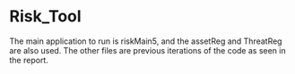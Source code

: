 # Risk_Tool
The main application to run is riskMain5, and the assetReg and ThreatReg are also used. The other files are previous iterations of the code as seen in the report.
